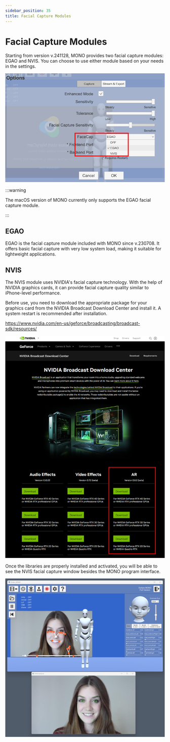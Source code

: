 ```yaml
---
sidebar_position: 35
title: Facial Capture Modules
---
```


# Facial Capture Modules

Starting from version v.241128, MONO provides two facial capture modules: EGAO and NVIS. You can choose to use either module based on your needs in the settings.

![](../img/2024_11_28_15_10_39.png)

:::warning

The macOS version of MONO currently only supports the EGAO facial capture module.

:::


## EGAO

EGAO is the facial capture module included with MONO since v.230708. It offers basic facial capture with very low system load, making it suitable for lightweight applications.

## NVIS

The NVIS module uses NVIDIA's facial capture technology. With the help of NVIDIA graphics cards, it can provide facial capture quality similar to iPhone-level performance.

Before use, you need to download the appropriate package for your graphics card from the NVIDIA Broadcast Download Center and install it. A system restart is recommended after installation.

https://www.nvidia.com/en-us/geforce/broadcasting/broadcast-sdk/resources/

![](../img/2024_08_13_17_11_40.png)

Once the libraries are properly installed and activated, you will be able to see the NVIS facial capture window besides the MONO program interface.

![](../img/2024_11_28_15_01_49.png)


